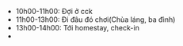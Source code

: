 - 10h00-11h00: Đợi ở cck
- 11h00-13h00: Đi đâu đó chơi(Chùa láng, ba đình)
- 13h00-14h00: Tới homestay, check-in
- 